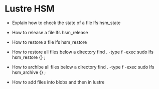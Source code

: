 # Lustre HSM
- Explain how to check the state of a file
lfs hsm_state <file>

- How to release a file
lfs hsm_release <file>

- How to restore a file
lfs hsm_restore <file>

- How to restore all files below a directory
find . -type f -exec sudo lfs hsm_restore {} \;

- How to archibe all files below a directory
find . -type f -exec sudo lfs hsm_archive {} \;

- How to add files into blobs and then in lustre
